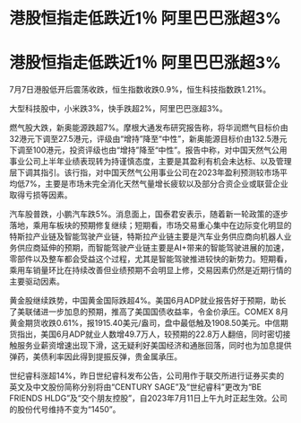 # 港股恒指走低跌近1％ 阿里巴巴涨超3%

# 港股恒指走低跌近1％ 阿里巴巴涨超3%

7月7日港股低开后震荡收跌，恒生指数收跌0.9%，恒生科技指数跌1.21%。

大型科技股中，小米跌3%，快手跌超2%，阿里巴巴涨超3%。

燃气股大跌，新奥能源跌超7%。摩根大通发布研究报告称，将华润燃气目标价由32港元下调至27.5港元，评级由“增持”降至“中性”，新奥能源目标价由132.5港元下调至100港元，投资评级也由“增持”降至“中性”。报告中称，对中国天然气公用事业公司上半年业绩表现转为持谨慎态度，主要是其盈利有机会未达标、以及管理层下调其指引。该行指，对中国天然气公用事业公司在2023年盈利预测较市场平均低7%，主要是市场未完全消化天然气量增长疲软以及部分合资企业或联营企业取得亏损等因素。

汽车股普跌，小鹏汽车跌5%。消息面上，国泰君安表示，随着新一轮政策的逐步落地，乘用车板块的预期修复继续；短期看，市场交易重心集中在边际变化明显的特斯拉产业链及智能驾驶产业链，特斯拉产业链主要是汽车业务供应商向机器人业务供应商延伸的预期，而智能驾驶产业链主要是AI+带来的智能驾驶进展的加速，零部件以及整车都会受益这个过程，尤其是智能驾驶推进较快的新势力。短期看，乘用车销量环比在持续改善但业绩预期不会明显上修，交易因素仍然是近期行情的主要驱动因素。

黄金股继续跌势，中国黄金国际跌超4%。美国6月ADP就业报告好于预期，助长了美联储进一步加息的预期，推高了美国国债收益率，令金价承压。COMEX
8月黄金期货收跌0.61%，报1915.40美元/盎司，盘中最低触及1908.50美元。中信期货指出，美国6月ADP就业人数增49.7万人，较预期的22.8万人翻倍，同时密切接触服务业薪资增速出现下滑，这无疑利好美国经济和通胀回落，同时也为加息提供弹药，美债利率因此得到提振反弹，贵金属承压。

世纪睿科涨超14%，昨日世纪睿科发布公告，公司用作于联交所进行证券买卖的英文及中文股份简称分别将由“CENTURY SAGE”及“世纪睿科”更改为“BE
FRIENDS HLDG”及“交个朋友控股”，自2023年7月11日上午九时正起生效。公司的股份代号维持不变为“1450”。

